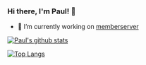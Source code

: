 ### Hi there, I'm Paul! 👋

<!--
**pacna/pacna** is a ✨ _special_ ✨ repository because its `README.md` (this file) appears on your GitHub profile.

Here are some ideas to get you started:

- 🔭 I’m currently working on ...
- 🌱 I’m currently learning ...
- 👯 I’m looking to collaborate on ...
- 🤔 I’m looking for help with ...
- 💬 Ask me about ...
- 📫 How to reach me: ...
- 😄 Pronouns: ...
- ⚡ Fun fact: ...
-->

- 🔭 I’m currently working on [memberserver](https://github.com/dfirebaugh/memberserver)

[![Paul's github stats](https://github-readme-stats.vercel.app/api?username=pacna&show_icons=true&theme=dracula)](https://github.com/anuraghazra/github-readme-stats)

[![Top Langs](https://github-readme-stats.vercel.app/api/top-langs/?username=pacna&theme=dracula&layout=compact)](https://github.com/anuraghazra/github-readme-stats)
